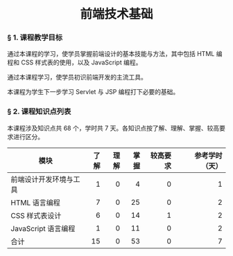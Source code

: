 # <center>前端技术基础</center>

### &sect; 1. 课程教学目标

通过本课程的学习，使学员掌握前端设计的基本技能与方法，其中包括 HTML 编程和 CSS 样式表的使用，以及 JavaScript 编程。

通过本课程学习，使学员初识前端开发的主流工具。

本课程为学生下一步学习 Servlet 与 JSP 编程打下必要的基础。

### &sect; 2. 课程知识点列表

本课程涉及知识点共 68 个，学时共 7 天。各知识点按了解、理解、掌握、较高要求进行区分。

|模块|了解|理解|掌握|较高要求|参考学时（天）|
|-|-:|-:|-:|-:|-:|
|前端设计开发环境与工具|1|0|4|0|1|
|HTML 语言编程|7|0|25|0|2|
|CSS 样式表设计|6|0|14|1|2|
|JavaScript 语言编程|1|0|11|0|2|
|合计|15|0|53|0|7|